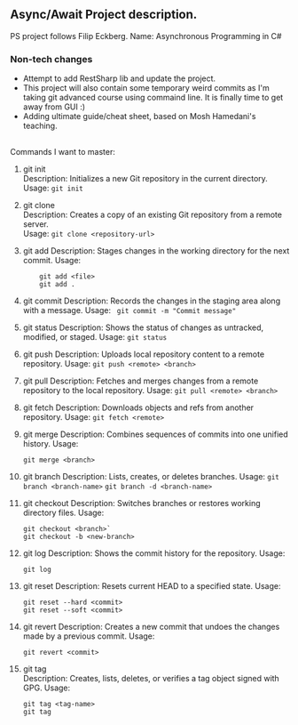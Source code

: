﻿## Async/Await Project description.
PS project follows Filip Eckberg.
Name: Asynchronous Programming in C#

### Non-tech changes
- Attempt to add RestSharp lib and update the project.
- This project will also contain some temporary weird commits as I'm taking git advanced course using commaind line.
   It is finally time to get away from GUI :)
- Adding ultimate guide/cheat sheet, based on Mosh Hamedani's teaching.

## 
Commands I want to master:
1. git init  
	Description: Initializes a new Git repository in the current directory.  
    Usage: `git init`

2. git clone  
	Description: Creates a copy of an existing Git repository from a remote server.  
	Usage: `git clone <repository-url> `

3. git add
	Description: Stages changes in the working directory for the next commit.
	Usage:
	``` 
		git add <file>
		git add .
	```


4. git commit
	Description: Records the changes in the staging area along with a message.
	Usage: ` git commit -m "Commit message"`

5. git status
	Description: Shows the status of changes as untracked, modified, or staged.
	Usage: `git status`

6. git push
	Description: Uploads local repository content to a remote repository.
	Usage: `git push <remote> <branch>`

7. git pull
	Description: Fetches and merges changes from a remote repository to the local repository.
	Usage: `git pull <remote> <branch>`

8. git fetch
	Description: Downloads objects and refs from another repository.
	Usage: `git fetch <remote> `

9. git merge
	Description: Combines sequences of commits into one unified history.
	Usage:
	```
	git merge <branch>
	```

10. git branch
	Description: Lists, creates, or deletes branches.
	Usage: 
	`git branch <branch-name>`
	`git branch -d <branch-name>`

11. git checkout
	Description: Switches branches or restores working directory files.
	Usage: 
	```
	git checkout <branch>`
	git checkout -b <new-branch>
	```
12. git log
	Description: Shows the commit history for the repository.
	Usage:
	```
	git log
	```
13. git reset
	Description: Resets current HEAD to a specified state.
	Usage:
	```
	git reset --hard <commit>
	git reset --soft <commit>
	```

14. git revert
	Description: Creates a new commit that undoes the changes made by a previous commit.
	Usage:
	```
	git revert <commit>
	```

18. git tag  
	Description: Creates, lists, deletes, or verifies a tag object signed with GPG.
	Usage: 
	```
	git tag <tag-name>
	git tag

	```